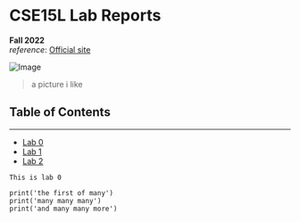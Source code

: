 # CSE15L Lab Reports 
**Fall 2022**\
*reference*: [Official site](https://ucsd-cse15l-f22.github.io/)

![Image](https://i.pinimg.com/474x/48/14/c6/4814c60a7bd025eed4ddc6b3136c1874.jpg)
> a picture i like
  
## Table of Contents
***
* [Lab 0](https://moisheu.github.io/cse15l-lab-reports//lab-report-1-week-0.html)
* [Lab 1](https://moisheu.github.io/cse15l-lab-reports//lab-report-1-week-1.html)
* [Lab 2](https://moisheu.github.io/cse15l-lab-reports//lab-report-2-week-3.md)

`This is lab 0`
```
print('the first of many')
print('many many many')
print('and many many more')
```
                                  
